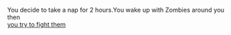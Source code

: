 You decide to take a nap for 2 hours.You wake up with Zombies around you then   
[you try to fight them](die3.md)
